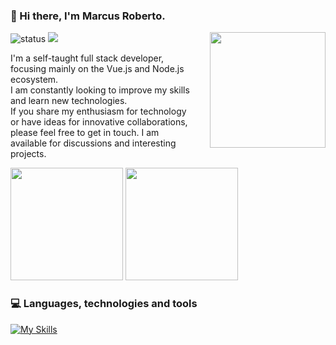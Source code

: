 ### 👋  Hi there, I'm **Marcus Roberto**.

<img align='right' src='https://media.tenor.com/C66qVGZsvCsAAAAd/dj-doggy-dog.gif' width='185' style='padding-left: 25px;'>

![status](https://img.shields.io/badge/status-up-brightgreen) ![](https://visitor-badge.lithub.cc/badge?page_id=github.com/marocama)

I'm a self-taught full stack developer, focusing mainly on the Vue.js and Node.js ecosystem. 
</br>
I am constantly looking to improve my skills and learn new technologies.
</br>
If you share my enthusiasm for technology or have ideas for innovative collaborations, please feel free to get in touch. I am available for discussions and interesting projects.

<div>
  <img loading="lazy" height="180em" src="https://github-stats-marcus-robertos-projects.vercel.app/api?username=marocama&show_icons=true&theme=dracula&include_all_commits=true&count_private=true" />
  <img loading="lazy" height="180em" src="https://github-stats-marcus-robertos-projects.vercel.app/api/top-langs/?username=marocama&hide_progress=true&langs_count=15&theme=dracula" />
</div>

### 💻  Languages, technologies and tools

[![My Skills](https://skillicons.dev/icons?i=aws,gcp,docker,js,ts,vue,nuxtjs,nodejs,nestjs,express,php,laravel,flutter,graphql,rabbitmq,nginx,firebase,supabase,mongodb,mysql,tailwind)](https://skillicons.dev)
